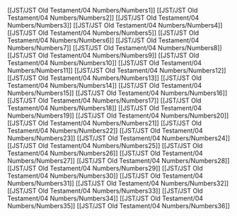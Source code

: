 [[JST/JST Old Testament/04 Numbers/Numbers1]]
[[JST/JST Old Testament/04 Numbers/Numbers2]]
[[JST/JST Old Testament/04 Numbers/Numbers3]]
[[JST/JST Old Testament/04 Numbers/Numbers4]]
[[JST/JST Old Testament/04 Numbers/Numbers5]]
[[JST/JST Old Testament/04 Numbers/Numbers6]]
[[JST/JST Old Testament/04 Numbers/Numbers7]]
[[JST/JST Old Testament/04 Numbers/Numbers8]]
[[JST/JST Old Testament/04 Numbers/Numbers9]]
[[JST/JST Old Testament/04 Numbers/Numbers10]]
[[JST/JST Old Testament/04 Numbers/Numbers11]]
[[JST/JST Old Testament/04 Numbers/Numbers12]]
[[JST/JST Old Testament/04 Numbers/Numbers13]]
[[JST/JST Old Testament/04 Numbers/Numbers14]]
[[JST/JST Old Testament/04 Numbers/Numbers15]]
[[JST/JST Old Testament/04 Numbers/Numbers16]]
[[JST/JST Old Testament/04 Numbers/Numbers17]]
[[JST/JST Old Testament/04 Numbers/Numbers18]]
[[JST/JST Old Testament/04 Numbers/Numbers19]]
[[JST/JST Old Testament/04 Numbers/Numbers20]]
[[JST/JST Old Testament/04 Numbers/Numbers21]]
[[JST/JST Old Testament/04 Numbers/Numbers22]]
[[JST/JST Old Testament/04 Numbers/Numbers23]]
[[JST/JST Old Testament/04 Numbers/Numbers24]]
[[JST/JST Old Testament/04 Numbers/Numbers25]]
[[JST/JST Old Testament/04 Numbers/Numbers26]]
[[JST/JST Old Testament/04 Numbers/Numbers27]]
[[JST/JST Old Testament/04 Numbers/Numbers28]]
[[JST/JST Old Testament/04 Numbers/Numbers29]]
[[JST/JST Old Testament/04 Numbers/Numbers30]]
[[JST/JST Old Testament/04 Numbers/Numbers31]]
[[JST/JST Old Testament/04 Numbers/Numbers32]]
[[JST/JST Old Testament/04 Numbers/Numbers33]]
[[JST/JST Old Testament/04 Numbers/Numbers34]]
[[JST/JST Old Testament/04 Numbers/Numbers35]]
[[JST/JST Old Testament/04 Numbers/Numbers36]]

